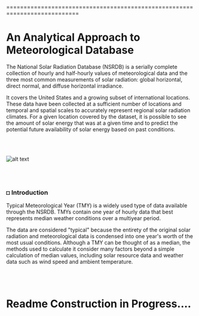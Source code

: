===========================================================================
# An Analytical Approach to Meteorological Database
The National Solar Radiation Database (NSRDB) is a serially complete collection of hourly and half-hourly values of meteorological data and the three most common measurements of solar radiation: global horizontal, direct normal, and diffuse horizontal irradiance.

It covers the United States and a growing subset of international locations. These data have been collected at a sufficient number of locations and temporal and spatial scales to accurately represent regional solar radiation climates. For a given location covered by the dataset, it is possible to see the amount of solar energy that was at a given time and to predict the potential future availability of solar energy based on past conditions.

</br></br>

![alt text](https://github.com/shahriar-rahman/Analytics-NSRDB-Meteorological-Data/blob/main/img/nsrdb_img1.jpg)

</br></br>

### ◘ Introduction
Typical Meteorological Year (TMY) is a widely used type of data available through the NSRDB. TMYs contain one year of hourly data that best represents median weather conditions over a multiyear period.

The data are considered "typical" because the entirety of the original solar radiation and meteorological data is condensed into one year's worth of the most usual conditions. Although a TMY can be thought of as a median, the methods used to calculate it consider many factors beyond a simple calculation of median values, including solar resource data and weather data such as wind speed and ambient temperature.

</br></br>




Readme Construction in Progress....
===========================================================================
